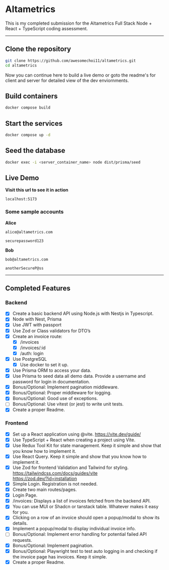 # Altametrics

This is my completed submission for the Altametrics Full Stack Node + React + TypeScript coding assessment.

---

## Clone the repository

```bash
git clone https://github.com/awesomechoi11/altametrics.git
cd altametrics
```

Now you can continue here to build a live demo or goto the readme's for client and server for detailed view of the dev enviornments.

## Build containers

```bash
docker compose build
```

## Start the services

```bash
docker compose up -d
```

## Seed the database

```bash
docker exec -i <server_container_name> node dist/prisma/seed
```

## Live Demo

**Visit this url to see it in action**

```
localhost:5173
```

### Some sample accounts

**Alice**

```
alice@altametrics.com
```

```
securepassword123
```

**Bob**

```
bob@altametrics.com
```

```
anotherSecureP@ss
```

---

## Completed Features

### Backend

-   [x] Create a basic backend API using Node.js with Nestjs in Typescript.
-   [x] Node with Nest, Prisma
-   [x] Use JWT with passport
-   [x] Use Zod or Class validators for DTO’s
-   [x] Create an invoice route:
    -   [x] /invoices
    -   [x] /invoices/:id
    -   [x] /auth: login
-   [x] Use PostgreSQL
    -   [x] Use docker to set it up.
-   [x] Use Prisma ORM to access your data.
-   [x] Use Prisma to seed data all demo data. Provide a username and password for login in documentation.
-   [x] Bonus/Optional: Implement pagination middleware.
-   [x] Bonus/Optional: Proper middleware for logging.
-   [x] Bonus/Optional: Good use of exceptions.
-   [ ] Bonus/Optional: Use vitest (or jest) to write unit tests.
-   [x] Create a proper Readme.

### Frontend

-   [x] Set up a React application using @vite. https://vite.dev/guide/
-   [x] Use TypeScript + React when creating a project using Vite.
-   [x] Use Redux Tool Kit for state management. Keep it simple and show that you know how to implement it.
-   [x] Use React Query. Keep it simple and show that you know how to implement it.
-   [x] Use Zod for frontend Validation and Tailwind for styling.  
         https://tailwindcss.com/docs/guides/vite  
         https://zod.dev/?id=installation
-   [x] Simple Login. Registration is not needed.
-   [x] Create two main routes/pages.
-   [x] Login Page.
-   [x] /invoices: Displays a list of invoices fetched from the backend API.
-   [x] You can use MUI or Shadcn or tanstack table. Whatever makes it easy for you.
-   [x] Clicking on a row of an invoice should open a popup/modal to show its details.
-   [x] Implement a popup/modal to display individual invoice info.
-   [ ] Bonus/Optional: Implement error handling for potential failed API requests.
-   [x] Bonus/Optional: Implement pagination.
-   [x] Bonus/Optional: Playwright test to test auto logging in and checking if the invoice page has invoices.
        Keep it simple.
-   [x] Create a proper Readme.
